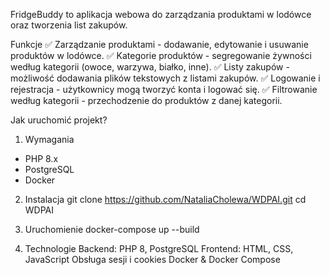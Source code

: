 FridgeBuddy to aplikacja webowa do zarządzania produktami w lodówce oraz tworzenia list zakupów.

Funkcje
✅ Zarządzanie produktami - dodawanie, edytowanie i usuwanie produktów w lodówce.
✅ Kategorie produktów - segregowanie żywności według kategorii (owoce, warzywa, białko, inne).
✅ Listy zakupów - możliwość dodawania plików tekstowych z listami zakupów.
✅ Logowanie i rejestracja - użytkownicy mogą tworzyć konta i logować się.
✅ Filtrowanie według kategorii - przechodzenie do produktów z danej kategorii.

Jak uruchomić projekt?
1. Wymagania
- PHP 8.x
- PostgreSQL
- Docker

2. Instalacja
   git clone https://github.com/NataliaCholewa/WDPAI.git
   cd WDPAI

3. Uruchomienie
   docker-compose up --build
4. Technologie
   Backend: PHP 8, PostgreSQL
   Frontend: HTML, CSS, JavaScript
   Obsługa sesji i cookies
   Docker & Docker Compose
